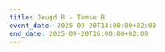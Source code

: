 ```yaml
---
title: Jeugd B - Temse B
event_date: 2025-09-20T14:00:00+02:00
end_date: 2025-09-20T16:00:00+02:00
---
```

